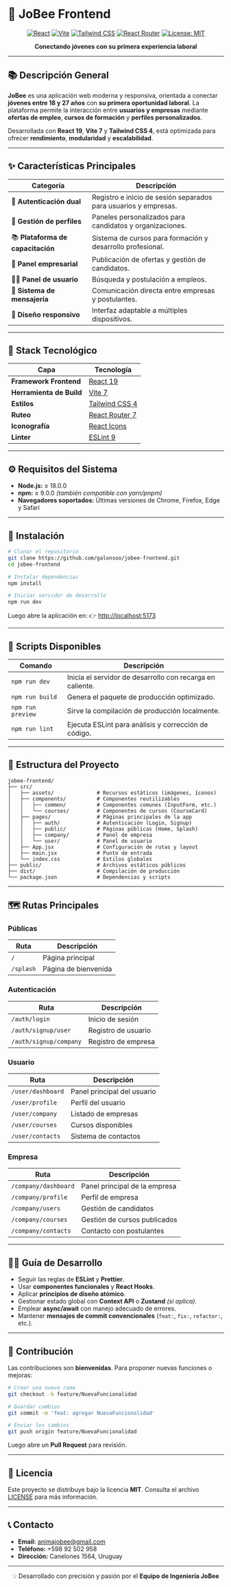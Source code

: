 # 🐝 JoBee Frontend

<div align="center">

[![React](https://img.shields.io/badge/React-19.0.0-61DAFB?style=for-the-badge&logo=react&logoColor=white)](https://react.dev/)
[![Vite](https://img.shields.io/badge/Vite-7.0-646CFF?style=for-the-badge&logo=vite&logoColor=white)](https://vitejs.dev/)
[![Tailwind CSS](https://img.shields.io/badge/TailwindCSS-4.0-38B2AC?style=for-the-badge&logo=tailwindcss&logoColor=white)](https://tailwindcss.com/)
[![React Router](https://img.shields.io/badge/React_Router-7.0-CA4245?style=for-the-badge&logo=reactrouter&logoColor=white)](https://reactrouter.com/)
[![License: MIT](https://img.shields.io/badge/License-MIT-yellow.svg?style=for-the-badge)](./LICENSE)

**Conectando jóvenes con su primera experiencia laboral**

</div>

---

## 📚 Descripción General

**JoBee** es una aplicación web moderna y responsiva, orientada a conectar **jóvenes entre 18 y 27 años** con **su primera oportunidad laboral**.
La plataforma permite la interacción entre **usuarios y empresas** mediante **ofertas de empleo**, **cursos de formación** y **perfiles personalizados**.

Desarrollada con **React 19**, **Vite 7** y **Tailwind CSS 4**, está optimizada para ofrecer **rendimiento**, **modularidad** y **escalabilidad**.

---

## ✨ Características Principales

| Categoría | Descripción |
|-----------|--------------|
| 🔐 **Autenticación dual** | Registro e inicio de sesión separados para usuarios y empresas. |
| 👤 **Gestión de perfiles** | Paneles personalizados para candidatos y organizaciones. |
| 📚 **Plataforma de capacitación** | Sistema de cursos para formación y desarrollo profesional. |
| 🏢 **Panel empresarial** | Publicación de ofertas y gestión de candidatos. |
| 👨‍💼 **Panel de usuario** | Búsqueda y postulación a empleos. |
| 💬 **Sistema de mensajería** | Comunicación directa entre empresas y postulantes. |
| 📱 **Diseño responsivo** | Interfaz adaptable a múltiples dispositivos. |

---

## 🧱 Stack Tecnológico

| Capa | Tecnología |
|------|-------------|
| **Framework Frontend** | [React 19](https://react.dev/) |
| **Herramienta de Build** | [Vite 7](https://vitejs.dev/) |
| **Estilos** | [Tailwind CSS 4](https://tailwindcss.com/) |
| **Ruteo** | [React Router 7](https://reactrouter.com/) |
| **Iconografía** | [React Icons](https://react-icons.github.io/react-icons/) |
| **Linter** | [ESLint 9](https://eslint.org/) |

---

## ⚙️ Requisitos del Sistema

- **Node.js:** ≥ 18.0.0
- **npm:** ≥ 9.0.0 *(también compatible con yarn/pnpm)*
- **Navegadores soportados:** Últimas versiones de Chrome, Firefox, Edge y Safari

---

## 🚀 Instalación

```bash
# Clonar el repositorio
git clone https://github.com/galonsoo/jobee-frontend.git
cd jobee-frontend

# Instalar dependencias
npm install

# Iniciar servidor de desarrollo
npm run dev
```

Luego abre la aplicación en:
👉 [http://localhost:5173](http://localhost:5173)

---

## 🧩 Scripts Disponibles

| Comando | Descripción |
|----------|-------------|
| `npm run dev` | Inicia el servidor de desarrollo con recarga en caliente. |
| `npm run build` | Genera el paquete de producción optimizado. |
| `npm run preview` | Sirve la compilación de producción localmente. |
| `npm run lint` | Ejecuta ESLint para análisis y corrección de código. |

---

## 📁 Estructura del Proyecto

```
jobee-frontend/
├── src/
│   ├── assets/              # Recursos estáticos (imágenes, íconos)
│   ├── components/          # Componentes reutilizables
│   │   ├── common/          # Componentes comunes (InputForm, etc.)
│   │   └── courses/         # Componentes de cursos (CourseCard)
│   ├── pages/               # Páginas principales de la app
│   │   ├── auth/            # Autenticación (Login, Signup)
│   │   ├── public/          # Páginas públicas (Home, Splash)
│   │   ├── company/         # Panel de empresa
│   │   └── user/            # Panel de usuario
│   ├── App.jsx              # Configuración de rutas y layout
│   ├── main.jsx             # Punto de entrada
│   └── index.css            # Estilos globales
├── public/                  # Archivos estáticos públicos
├── dist/                    # Compilación de producción
└── package.json             # Dependencias y scripts
```

---

## 🗺️ Rutas Principales

### **Públicas**
| Ruta | Descripción |
|------|--------------|
| `/` | Página principal |
| `/splash` | Página de bienvenida |

### **Autenticación**
| Ruta | Descripción |
|------|--------------|
| `/auth/login` | Inicio de sesión |
| `/auth/signup/user` | Registro de usuario |
| `/auth/signup/company` | Registro de empresa |

### **Usuario**
| Ruta | Descripción |
|------|--------------|
| `/user/dashboard` | Panel principal del usuario |
| `/user/profile` | Perfil del usuario |
| `/user/company` | Listado de empresas |
| `/user/courses` | Cursos disponibles |
| `/user/contacts` | Sistema de contactos |

### **Empresa**
| Ruta | Descripción |
|------|--------------|
| `/company/dashboard` | Panel principal de la empresa |
| `/company/profile` | Perfil de empresa |
| `/company/users` | Gestión de candidatos |
| `/company/courses` | Gestión de cursos publicados |
| `/company/contacts` | Contacto con postulantes |

---

## 🧑‍💻 Guía de Desarrollo

- Seguir las reglas de **ESLint** y **Prettier**.
- Usar **componentes funcionales** y **React Hooks**.
- Aplicar **principios de diseño atómico**.
- Gestionar estado global con **Context API** o **Zustand** *(si aplica)*.
- Emplear **async/await** con manejo adecuado de errores.
- Mantener **mensajes de commit convencionales** (`feat:`, `fix:`, `refactor:`, etc.).

---

## 🤝 Contribución

Las contribuciones son **bienvenidas**.
Para proponer nuevas funciones o mejoras:

```bash
# Crear una nueva rama
git checkout -b feature/NuevaFuncionalidad

# Guardar cambios
git commit -m 'feat: agregar NuevaFuncionalidad'

# Enviar los cambios
git push origin feature/NuevaFuncionalidad
```

Luego abre un **Pull Request** para revisión.

---

## 🧾 Licencia

Este proyecto se distribuye bajo la licencia **MIT**.
Consulta el archivo [LICENSE](./LICENSE) para más información.

---

## 📞 Contacto

- **Email:** [animajobee@gmail.com](mailto:animajobee@gmail.com)
- **Teléfono:** +598 92 502 958
- **Dirección:** Canelones 1564, Uruguay

---

<div align="center">

💡 Desarrollado con precisión y pasión por el **Equipo de Ingeniería JoBee**

</div>
